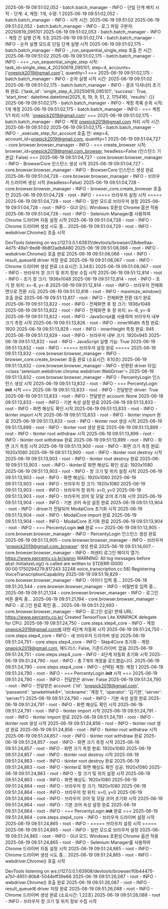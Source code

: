 2025-06-19 09:51:02,052 - batch.batch_manager - INFO - 단일 단계 배치 시작 - 단계: 4, 계정: 1개, 수량: 1
2025-06-19 09:51:02,052 - batch.batch_manager - INFO - 시작 시간: 2025-06-19 09:51:02
2025-06-19 09:51:02,052 - batch.batch_manager - INFO - 로그 파일 구분자: 20250619_095101
2025-06-19 09:51:02,053 - batch.batch_manager - INFO - 계정 간 실행 간격: 5초
2025-06-19 09:51:02,174 - batch.batch_manager - INFO - 순차 실행 모드로 단일 단계 실행 시작
2025-06-19 09:51:02,175 - batch.batch_manager - INFO - _run_sequential_single_step 호출 전 시간: 2025-06-19 09:51:02
2025-06-19 09:51:02,175 - batch.batch_manager - INFO - === _run_sequential_single_step 시작: task_id=single_step_4_20250619_095101, step=4, accounts=['onepick2019@gmail.com'], quantity=1 ===
2025-06-19 09:51:02,175 - batch.batch_manager - INFO - 순차 실행 시작 시간: 2025-06-19 09:51:02
2025-06-19 09:51:02,175 - batch.batch_manager - INFO - 결과 딕셔너리 초기화 완료: {'task_id': 'single_step_4_20250619_095101', 'success': True, 'start_time': datetime.datetime(2025, 6, 19, 9, 51, 2, 175416), 'results': {}}
2025-06-19 09:51:02,175 - batch.batch_manager - INFO - 계정 목록 순회 시작: 1개 계정
2025-06-19 09:51:02,175 - batch.batch_manager - INFO - === 계정 1/1 처리 시작: 'onepick2019@gmail.com' ===
2025-06-19 09:51:02,175 - batch.batch_manager - INFO - 계정 onepick2019@gmail.com 처리 시작 시간: 2025-06-19 09:51:02
2025-06-19 09:51:02,175 - batch.batch_manager - INFO - _execute_step_for_account 호출 전: step=4, account_id=onepick2019@gmail.com, quantity=1
2025-06-19 09:51:04,727 - core.browser.browser_manager - INFO - === create_browser 시작: browser_id=onepick2019@gmail.com_browser, headless=False (인스턴스 기본값: False) ===
2025-06-19 09:51:04,727 - core.browser.browser_manager - INFO - BrowserCore 인스턴스 생성 시작
2025-06-19 09:51:04,727 - core.browser.browser_manager - INFO - BrowserCore 인스턴스 생성 완료
2025-06-19 09:51:04,728 - core.browser.browser_manager - INFO - 브라우저 드라이버 생성 시작 (headless=False)
2025-06-19 09:51:04,728 - core.browser.browser_manager - INFO - browser_core.create_browser 호출 전
2025-06-19 09:51:04,728 - root - INFO - ===== 브라우저 설정 시작 =====
2025-06-19 09:51:04,728 - root - INFO - 일반 모드로 브라우저 설정
2025-06-19 09:51:04,728 - root - INFO - GUI 모드: Windows 호환성 Chrome 옵션 적용
2025-06-19 09:51:04,728 - root - INFO - Selenium Manager를 사용하여 Chrome 드라이버 자동 설정 시작
2025-06-19 09:51:04,728 - root - INFO - Chrome 드라이버 생성 시도 중...
2025-06-19 09:51:04,729 - root - INFO - webdriver.Chrome() 호출 시작

DevTools listening on ws://127.0.0.1:63831/devtools/browser/28dee9aa-4d75-49a1-9ed8-8b8f2adb8480
2025-06-19 09:51:08,066 - root - INFO - webdriver.Chrome() 호출 완료
2025-06-19 09:51:08,066 - root - INFO - result_queue에 driver 저장 완료
2025-06-19 09:51:08,067 - root - INFO - Chrome 드라이버 생성 완료 (소요시간: 3.34초)
2025-06-19 09:51:08,067 - root - INFO - 브라우저 창 크기 및 위치 정보 수집 시작
2025-06-19 09:51:12,814 - root - INFO - 초기 창 크기: 1936x1048
2025-06-19 09:51:12,814 - root - INFO - 초기 창 위치: x=-8, y=-8
2025-06-19 09:51:12,814 - root - INFO - 브라우저 전체화면으로 전환 시도
2025-06-19 09:51:12,816 - root - INFO - maximize_window() 호출 완료
2025-06-19 09:51:13,817 - root - INFO - 전체화면 전환 대기 완료
2025-06-19 09:51:13,822 - root - INFO - 전체화면 후 창 크기: 1936x1048
2025-06-19 09:51:13,822 - root - INFO - 전체화면 후 창 위치: x=-8, y=-8
2025-06-19 09:51:13,822 - root - INFO - JavaScript를 사용하여 브라우저 내부 크기 측정 시작
2025-06-19 09:51:13,826 - root - INFO - innerWidth 측정 완료: 1920
2025-06-19 09:51:13,829 - root - INFO - innerHeight 측정 완료: 945
2025-06-19 09:51:13,829 - root - INFO - 브라우저 내부 크기: 1920x945
2025-06-19 09:51:13,832 - root - INFO - JavaScript 실행 가능: True
2025-06-19 09:51:13,832 - root - INFO - ===== 브라우저 설정 완료 =====
2025-06-19 09:51:13,832 - core.browser.browser_manager - INFO - browser_core.create_browser 호출 완료 (소요시간: 9.10초)
2025-06-19 09:51:13,832 - core.browser.browser_manager - INFO - 반환된 driver 타입: <class 'selenium.webdriver.chrome.webdriver.WebDriver'>
2025-06-19 09:51:13,832 - core.browser.browser_manager - INFO - PercentyLogin 인스턴스 생성 시작
2025-06-19 09:51:13,832 - root - INFO - === PercentyLogin __init__ 시작 ===
2025-06-19 09:51:13,833 - root - INFO - 전달받은 driver: True
2025-06-19 09:51:13,833 - root - INFO - 전달받은 account: None
2025-06-19 09:51:13,833 - root - INFO - 기본 속성 설정 완료
2025-06-19 09:51:13,833 - root - INFO - 화면 해상도 확인 시작
2025-06-19 09:51:13,833 - root - INFO - tkinter import 시작
2025-06-19 09:51:13,833 - root - INFO - tkinter import 완료
2025-06-19 09:51:13,833 - root - INFO - tkinter root 생성 시작
2025-06-19 09:51:13,899 - root - INFO - tkinter root 생성 완료
2025-06-19 09:51:13,899 - root - INFO - tkinter root withdraw 시작
2025-06-19 09:51:13,899 - root - INFO - tkinter root withdraw 완료
2025-06-19 09:51:13,899 - root - INFO - 화면 크기 측정 시작
2025-06-19 09:51:13,900 - root - INFO - 화면 크기 측정 완료: 1920x1080
2025-06-19 09:51:13,900 - root - INFO - tkinter root destroy 시작
2025-06-19 09:51:13,903 - root - INFO - tkinter root destroy 완료
2025-06-19 09:51:13,903 - root - INFO - tkinter로 화면 해상도 확인 성공: 1920x1080
2025-06-19 09:51:13,903 - root - INFO - 창 크기 및 위치 설정 시작
2025-06-19 09:51:13,903 - root - INFO - 화면 해상도: 1920x1080
2025-06-19 09:51:13,903 - root - INFO - 브라우저 창 크기: 1920x1080
2025-06-19 09:51:13,903 - root - INFO - 브라우저 창 위치: x=0, y=0
2025-06-19 09:51:13,903 - root - INFO - 브라우저 코어 및 모달 코어 초기화 시작
2025-06-19 09:51:13,904 - root - INFO - 기본 코어 속성 설정 완료
2025-06-19 09:51:13,904 - root - INFO - driver가 전달되어 ModalCore 초기화 시작
2025-06-19 09:51:13,904 - root - INFO - ModalCore import 완료
2025-06-19 09:51:13,904 - root - INFO - ModalCore 초기화 완료
2025-06-19 09:51:13,904 - root - INFO - === PercentyLogin __init__ 완료 ===
2025-06-19 09:51:13,905 - core.browser.browser_manager - INFO - PercentyLogin 인스턴스 생성 완료
2025-06-19 09:51:13,905 - core.browser.browser_manager - INFO - 브라우저 'onepick2019@gmail.com_browser' 생성 완료
2025-06-19 09:51:14,007 - core.browser.browser_manager - INFO - 퍼센티 로그인 페이지 열기: https://www.percenty.co.kr/signin
WARNING: All log messages before absl::InitializeLog() is called are written to STDERR
I0000 00:00:1750294279.817243   32248 voice_transcription.cc:58] Registering VoiceTranscriptionCapability
2025-06-19 09:51:19,829 - core.browser.browser_manager - INFO - 아이디 입력 중...
2025-06-19 09:51:20,544 - core.browser.browser_manager - INFO - 비밀번호 입력 중...
2025-06-19 09:51:21,134 - core.browser.browser_manager - INFO - 로그인 버튼 클릭 중...
2025-06-19 09:51:21,194 - core.browser.browser_manager - INFO - 로그인 완료 확인 중...
2025-06-19 09:51:22,693 - core.browser.browser_manager - INFO - 로그인 성공! 현재 URL: https://www.percenty.co.kr/
Created TensorFlow Lite XNNPACK delegate for CPU.
2025-06-19 09:51:24,750 - core.steps.step4_core - INFO - 계정 onepick2019@gmail.com에 대한 4단계 자동화 시작
2025-06-19 09:51:24,750 - core.steps.step4_core - INFO - 새 브라우저 드라이버 생성
2025-06-19 09:51:24,751 - core.steps.step4_core - INFO - Step4Core 초기화 - 계정: onepick2019@gmail.com, 헤드리스: False, 기존드라이버: 없음
2025-06-19 09:51:24,751 - core.steps.step4_core - INFO - 4단계 자동화 초기화 시작
2025-06-19 09:51:24,790 - root - INFO - 총 7개의 계정을 로드했습니다.
2025-06-19 09:51:24,790 - core.steps.step4_core - INFO - 선택된 계정: 계정 1
2025-06-19 09:51:24,790 - root - INFO - === PercentyLogin __init__ 시작 ===
2025-06-19 09:51:24,790 - root - INFO - 전달받은 driver: False
2025-06-19 09:51:24,790 - root - INFO - 전달받은 account: {'id': 'onepick2019@gmail.com', 'password': 'qnwkehlwk8*', 'nickname': '계정 1', 'operator': '김기한', 'server': 'server1'}
2025-06-19 09:51:24,790 - root - INFO - 기본 속성 설정 완료
2025-06-19 09:51:24,791 - root - INFO - 화면 해상도 확인 시작
2025-06-19 09:51:24,791 - root - INFO - tkinter import 시작
2025-06-19 09:51:24,791 - root - INFO - tkinter import 완료
2025-06-19 09:51:24,791 - root - INFO - tkinter root 생성 시작
2025-06-19 09:51:24,856 - root - INFO - tkinter root 생성 완료
2025-06-19 09:51:24,856 - root - INFO - tkinter root withdraw 시작
2025-06-19 09:51:24,857 - root - INFO - tkinter root withdraw 완료
2025-06-19 09:51:24,857 - root - INFO - 화면 크기 측정 시작
2025-06-19 09:51:24,857 - root - INFO - 화면 크기 측정 완료: 1920x1080
2025-06-19 09:51:24,857 - root - INFO - tkinter root destroy 시작
2025-06-19 09:51:24,863 - root - INFO - tkinter root destroy 완료
2025-06-19 09:51:24,863 - root - INFO - tkinter로 화면 해상도 확인 성공: 1920x1080
2025-06-19 09:51:24,863 - root - INFO - 창 크기 및 위치 설정 시작
2025-06-19 09:51:24,863 - root - INFO - 화면 해상도: 1920x1080
2025-06-19 09:51:24,864 - root - INFO - 브라우저 창 크기: 1920x1080
2025-06-19 09:51:24,864 - root - INFO - 브라우저 창 위치: x=0, y=0
2025-06-19 09:51:24,864 - root - INFO - 브라우저 코어 및 모달 코어 초기화 시작
2025-06-19 09:51:24,864 - root - INFO - 기본 코어 속성 설정 완료
2025-06-19 09:51:24,864 - root - INFO - === PercentyLogin __init__ 완료 ===
2025-06-19 09:51:24,864 - core.steps.step4_core - INFO - 브라우저 드라이버 설정 시작
2025-06-19 09:51:24,865 - root - INFO - ===== 브라우저 설정 시작 =====
2025-06-19 09:51:24,865 - root - INFO - 일반 모드로 브라우저 설정
2025-06-19 09:51:24,865 - root - INFO - GUI 모드: Windows 호환성 Chrome 옵션 적용
2025-06-19 09:51:24,865 - root - INFO - Selenium Manager를 사용하여 Chrome 드라이버 자동 설정 시작
2025-06-19 09:51:24,865 - root - INFO - Chrome 드라이버 생성 시도 중...
2025-06-19 09:51:24,865 - root - INFO - webdriver.Chrome() 호출 시작

DevTools listening on ws://127.0.0.1:63908/devtools/browser/f0b44475-a7b1-4951-80b8-5044eff39e66
2025-06-19 09:51:26,087 - root - INFO - webdriver.Chrome() 호출 완료
2025-06-19 09:51:26,087 - root - INFO - result_queue에 driver 저장 완료
2025-06-19 09:51:26,088 - root - INFO - Chrome 드라이버 생성 완료 (소요시간: 1.22초)
2025-06-19 09:51:26,088 - root - INFO - 브라우저 창 크기 및 위치 정보 수집 시작
